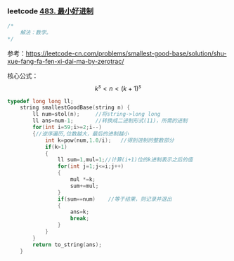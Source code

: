 ### leetcode [483. 最小好进制](https://leetcode-cn.com/problems/smallest-good-base/)

```cpp
/*
	解法：数学。
*/
```

参考：https://leetcode-cn.com/problems/smallest-good-base/solution/shu-xue-fang-fa-fen-xi-dai-ma-by-zerotrac/

核心公式：
$$
k^s<n<(k+1)^s
$$

```cpp
typedef long long ll;
    string smallestGoodBase(string n) {
        ll num=stol(n);		//将string->long long
        ll ans=num-1;		//转换成二进制形式(11)，所需的进制
        for(int i=59;i>=2;i--)
        {//逆序遍历,位数越大，最后的进制越小
            int k=pow(num,1.0/i);	//得到进制的整数部分
            if(k>1)
            {
                ll sum=1,mul=1;//计算(i+1)位的k进制表示之后的值
                for(int j=1;j<=i;j++)
                {
                    mul *=k;
                    sum+=mul;
                }
                if(sum==num)	//等于结果，则记录并退出
                {
                    ans=k;
                    break;
                }
            }
        }
        return to_string(ans);
    }
```


